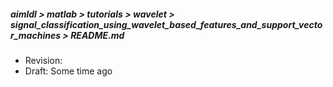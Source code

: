 ##### aimldl > matlab > tutorials > wavelet > signal_classification_using_wavelet_based_features_and_support_vector_machines > README.md
* Revision:
* Draft: Some time ago
